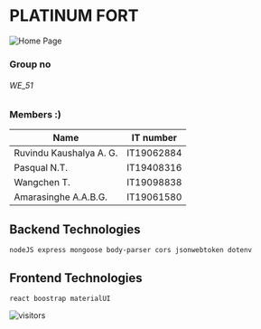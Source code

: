 # PLATINUM FORT

![Home Page](https://user-images.githubusercontent.com/68048593/143227612-97eadc2b-69d8-44c5-a198-56a2359fd846.jpg)

### Group no

###### WE_51

### Members :)                        

| Name                     | IT number     |
| ------------------------ | ------------- |
| Ruvindu Kaushalya A. G.  | IT19062884    |
| Pasqual N.T.             | IT19408316    |  
| Wangchen T.              | IT19098838    |
| Amarasinghe A.A.B.G.     | IT19061580    |
  
## Backend Technologies


    nodeJS express mongoose body-parser cors jsonwebtoken dotenv 


## Frontend Technologies

    react boostrap materialUI 

![visitors](https://visitor-badge.laobi.icu/badge?page_id=CSSE_Procurement_for_Construction.visitor-badge)
